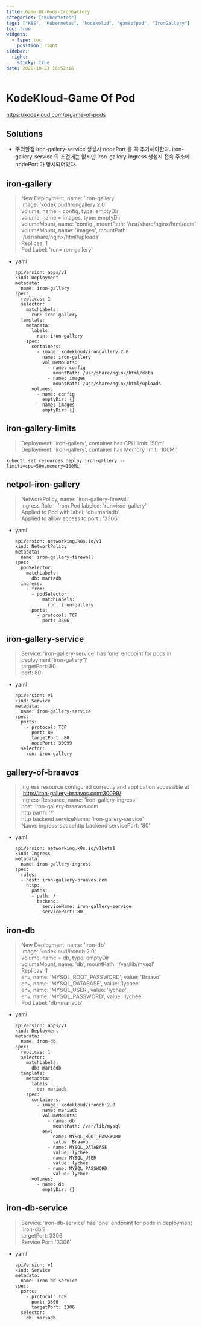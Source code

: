 ```yaml
---
title: Game-Of-Pods-IronGallery
categories: ["Kubernetes"]
tags: ["K8S", "Kubernetes", "kodekolud", "gameofpod", "IronGallery"] 
toc: true
widgets:
  - type: toc
    position: right
sidebar:
  right:
    sticky: true
date: 2020-10-23 16:52:16
---
```


# KodeKloud-Game Of Pod
https://kodekloud.com/p/game-of-pods

## Solutions

- 주의할점
  iron-gallery-service 생성시 nodePort 를 꼭 추가해야한다. iron-gallery-service 의 조건에는 없지만 iron-gallery-ingress 생성시 접속 주소에 nodePort 가 명시되어있다.

## iron-gallery
> New Deployment, name: 'iron-gallery'  
Image: 'kodekloud/irongallery:2.0'  
volume, name = config, type: emptyDir  
volume, name = images, type: emptyDir  
volumeMount, name: 'config', mountPath: '/usr/share/nginx/html/data'  
volumeMount, name: 'images', mountPath: '/usr/share/nginx/html/uploads'  
Replicas: 1  
Pod Label: 'run=iron-gallery'

- yaml
  ```
  apiVersion: apps/v1
  kind: Deployment
  metadata:
    name: iron-gallery
  spec:
    replicas: 1
    selector:
      matchLabels:
        run: iron-gallery
    template:    
      metadata:
        labels:
          run: iron-gallery
      spec:
        containers:
          - image: kodekloud/irongallery:2.0
            name: iron-gallery
            volumeMounts:
              - name: config
                mountPath: /usr/share/nginx/html/data
              - name: images
                mountPath: /usr/share/nginx/html/uploads
        volumes:
          - name: config
            emptyDir: {}
          - name: images
            emptyDir: {}
  ```

## iron-gallery-limits
> Deployment: 'iron-gallery', container has CPU limit: '50m'  
Deployment: 'iron-gallery', container has Memory limit: '100Mi'

```
kubectl set resources deploy iron-gallery --limits=cpu=50m,memory=100Mi
```
## netpol-iron-gallery
> NetworkPolicy, name: 'iron-gallery-firewall'  
Ingress Rule - from Pod labeled: 'run=iron-gallery'  
Applied to Pod with label: 'db=mariadb'  
Applied to allow access to port : '3306'

- yaml
  ```
  apiVersion: networking.k8s.io/v1
  kind: NetworkPolicy
  metadata:
    name: iron-gallery-firewall
  spec:
    podSelector:
      matchLabels:
        db: mariadb      
    ingress:
      - from:
        - podSelector:
            matchLabels:
              run: iron-gallery            
        ports:
          - protocol: TCP
            port: 3306
  ```

## iron-gallery-service
> Service: 'iron-gallery-service' has 'one' endpoint for pods in deployment 'iron-gallery'?  
targetPort: 80  
port: 80

- yaml
  ```
  apiVersion: v1
  kind: Service
  metadata: 
    name: iron-gallery-service
  spec:
    ports:
      - protocol: TCP
        port: 80
        targetPort: 80
        nodePort: 30099
    selector:
      run: iron-gallery
  ```

## gallery-of-braavos
> Ingress resource configured correctly and application accessible at 'http://iron-gallery-braavos.com:30099/'  
Ingress Resource, name: 'iron-gallery-ingress'  
host: iron-gallery-braavos.com  
http parth: '/'  
http backend serviceName: 'iron-gallery-service'  
Name: ingress-spacehttp backend servicePort: '80'

- yaml
  ```
  apiVersion: networking.k8s.io/v1beta1
  kind: Ingress
  metadata:
    name: iron-gallery-ingress
  spec:
    rules:
    - host: iron-gallery-braavos.com
      http:
        paths:
        - path: /
          backend:
            serviceName: iron-gallery-service
            servicePort: 80
  ```

## iron-db
> New Deployment, name: 'iron-db'  
Image: 'kodekloud/irondb:2.0'  
volume, name = db, type: emptyDir  
volumeMount, name: 'db', mountPath: '/var/lib/mysql'  
Replicas: 1  
env, name: 'MYSQL_ROOT_PASSWORD', value: 'Braavo'  
env, name: 'MYSQL_DATABASE', value: 'lychee'  
env, name: 'MYSQL_USER', value: 'lychee'  
env, name: 'MYSQL_PASSWORD', value: 'lychee'  
Pod Label: 'db=mariadb'

- yaml
  ```
  apiVersion: apps/v1
  kind: Deployment
  metadata:
    name: iron-db
  spec:
    replicas: 1
    selector:
      matchLabels:
        db: mariadb
    template:
      metadata:
        labels:
          db: mariadb
      spec:
        containers:
          - image: kodekloud/irondb:2.0
            name: mariadb
            volumeMounts:
              - name: db
                mountPath: /var/lib/mysql
            env:
              - name: MYSQL_ROOT_PASSWORD
                value: Braavo
              - name: MYSQL_DATABASE
                value: lychee
              - name: MYSQL_USER
                value: lychee
              - name: MYSQL_PASSWORD
                value: lychee
        volumes:
          - name: db
            emptyDir: {}
  ```

## iron-db-service
> Service: 'iron-db-service' has 'one' endpoint for pods in deployment 'iron-db'?  
targetPort: 3306  
Service Port: '3306'

- yaml
  ```
  apiVersion: v1
  kind: Service
  metadata: 
    name: iron-db-service
  spec:
    ports:
      - protocol: TCP
        port: 3306
        targetPort: 3306
    selector:
      db: mariadb
  ```